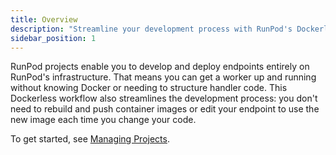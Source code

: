 ```yaml
---
title: Overview
description: "Streamline your development process with RunPod's Dockerless workflow, enabling you to deploy and manage endpoints without Docker or container image management, perfect for rapid prototyping and testing."
sidebar_position: 1
---
```


RunPod projects enable you to develop and deploy endpoints entirely on RunPod's infrastructure. That means you can get a worker up and running without knowing Docker or needing to structure handler code. This Dockerless workflow also streamlines the development process: you don't need to rebuild and push container images or edit your endpoint to use the new image each time you change your code.

To get started, see [Managing Projects](/cli/projects/manage-projects).
